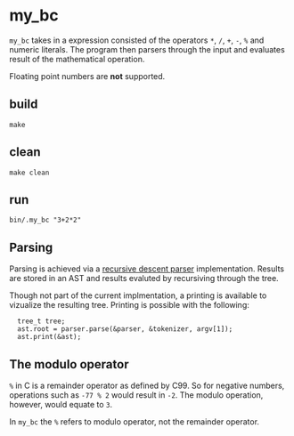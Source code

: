 # my_bc 

`my_bc` takes in a expression consisted of the operators `*`, `/`, `+`, `-`, `%` and numeric literals. The program then parsers through the input and evaluates result of the mathematical operation.

Floating point numbers are **not** supported.


## build 

    make


## clean
    
    make clean  


## run
    
    bin/.my_bc "3+2*2"


## Parsing

Parsing is achieved via a [recursive descent parser](https://en.wikipedia.org/wiki/Recursive_descent_parser) implementation. Results are stored in an AST and results evaluted by recursiving through the tree.

Though not part of the current implmentation, a printing is available to vizualize the resulting tree. Printing is possible with the following:

      tree_t tree; 
      ast.root = parser.parse(&parser, &tokenizer, argv[1]);
      ast.print(&ast);


## The modulo operator

   `%` in C is a remainder operator as defined by C99. So for negative numbers, operations such as `-77 % 2` would result in `-2`. The modulo operation, however, would equate to `3`.
   
   In `my_bc` the `%` refers to modulo operator, not the remainder operator.

